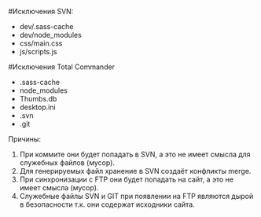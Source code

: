 #Исключения SVN:
 * dev/.sass-cache
 * dev/node_modules
 * css/main.css
 * js/scripts.js

#Исключения Total Commander
 * .sass-cache
 * node_modules
 * Thumbs.db
 * desktop.ini
 * .svn
 * .git
 
 Причины: 
  1. При коммите они будет попадать в SVN, а это не имеет смысла для служебных файлов (мусор).
  2. Для генерируемых файл хранение в SVN создаёт конфликты merge.
  3. При синхронизации с FTP они будет попадать на сайт, а это не имеет смысла (мусор).
  4. Служебные файлы SVN и GIT при появлении на FTP являются дырой в безопасности т.к. они содержат исходники сайта.
